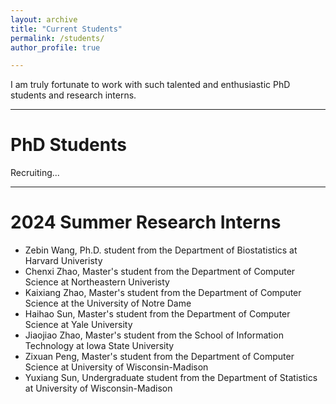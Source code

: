 ```yaml
---
layout: archive
title: "Current Students"
permalink: /students/
author_profile: true

---
```


I am truly fortunate to work with such talented and enthusiastic PhD students and research interns.

-------------------
# PhD Students

Recruiting...

-------------------
# 2024 Summer Research Interns

- Zebin Wang, Ph.D. student from the Department of Biostatistics at Harvard Univeristy
- Chenxi Zhao, Master's student from the Department of Computer Science at Northeastern Univeristy
- Kaixiang Zhao, Master's student from the Department of Computer Science at the University of Notre Dame
- Haihao Sun, Master's student from the Department of Computer Science at Yale University
- Jiaojiao Zhao, Master's student from the School of Information Technology at Iowa State University
- Zixuan Peng, Master's student from the Department of Computer Science at University of Wisconsin-Madison
- Yuxiang Sun, Undergraduate student from the Department of Statistics at University of Wisconsin-Madison

